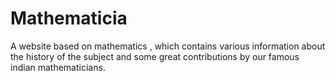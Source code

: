 # Mathematicia
A website based on mathematics , which contains various information about the history of the subject and some great contributions by our famous indian mathematicians.
